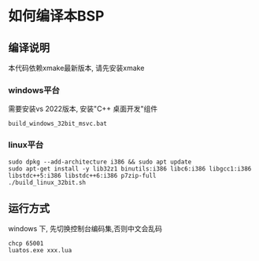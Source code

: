 # 如何编译本BSP


## 编译说明

本代码依赖xmake最新版本, 请先安装xmake


### windows平台

需要安装vs 2022版本, 安装"C++ 桌面开发"组件

```
build_windows_32bit_msvc.bat
```

### linux平台

```
sudo dpkg --add-architecture i386 && sudo apt update
sudo apt-get install -y lib32z1 binutils:i386 libc6:i386 libgcc1:i386 libstdc++5:i386 libstdc++6:i386 p7zip-full
./build_linux_32bit.sh
```

## 运行方式

windows 下, 先切换控制台编码集,否则中文会乱码

```
chcp 65001
luatos.exe xxx.lua
```
